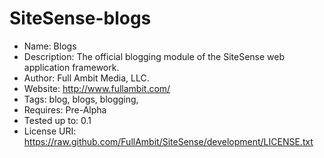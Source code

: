 SiteSense-blogs
===============
 - Name: Blogs
 - Description: The official blogging module of the SiteSense web application framework.
 - Author: Full Ambit Media, LLC.
 - Website: http://www.fullambit.com/
 - Tags: blog, blogs, blogging, 
 - Requires: Pre-Alpha
 - Tested up to: 0.1
 - License URI: https://raw.github.com/FullAmbit/SiteSense/development/LICENSE.txt